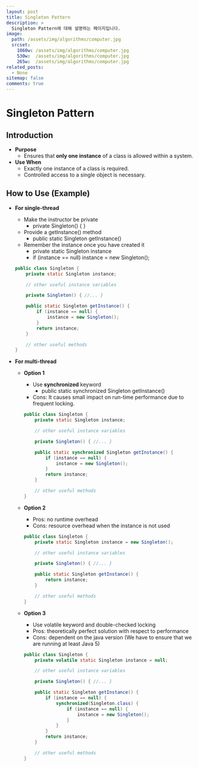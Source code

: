```yaml
---
layout: post
title: Singleton Pattern
description: >
  Singleton Pattern에 대해 설명하는 페이지입니다.
image: 
  path: /assets/img/algorithms/computer.jpg
  srcset:
    1060w: /assets/img/algorithms/computer.jpg
    530w:  /assets/img/algorithms/computer.jpg
    265w:  /assets/img/algorithms/computer.jpg
related_posts:
  - None
sitemap: false
comments: true
---
```


# Singleton Pattern

## Introduction
- **Purpose**
  - Ensures that **only one instance** of a class is allowed within a system.
- **Use When**
  - Exactly one instance of a class is required.
  - Controlled access to a single object is necessary.

## How to Use (Example)
- **For single-thread**
  - Make the instructor be private
    - private Singleton() { }
  - Provide a getInstance() method
    - public static Singleton getInstance()
  - Remember the instance once you have created it
    - private static Singleton instance
    - if (instance == null) instance = new Singleton();
  ```java
  public class Singleton {
      private static Singleton instance;

      // other useful instance variables

      private Singleton() { //... }

      public static Singleton getInstance() {
          if (instance == null) {
              instance = new Singleton();
          }
          return instance;
      }

      // other useful methods
  }
  ```

- **For multi-thread**
  - **Option 1**
    - Use **synchronized** keyword
      - public static synchronized Singleton getInstance()
    - Cons: It causes small impact on run-time performance due to frequent locking.
    ```java
    public class Singleton {
        private static Singleton instance;

        // other useful instance variables

        private Singleton() { //... }

        public static synchronized Singleton getInstance() {
            if (instance == null) {
                instance = new Singleton();
            }
            return instance;
        }

        // other useful methods
    }
    ```
  
  - **Option 2**
    - Pros: no runtime overhead
    - Cons: resource overhead when the instance is not used
    ```java
    public class Singleton {
        private static Singleton instance = new Singleton();

        // other useful instance variables

        private Singleton() { //... }

        public static Singleton getInstance() {
            return instance;
        }

        // other useful methods
    }
    ```
  
  - **Option 3**
    - Use volatile keyword and double-checked locking
    - Pros: theoretically perfect solution with respect to performance
    - Cons: dependent on the java version (We have to ensure that we are running at least Java 5)
    ```java
    public class Singleton {
        private volatile static Singleton instance = null;

        // other useful instance variables

        private Singleton() { //... }

        public static Singleton getInstance() {
            if (instance == null) {
                synchronized(Singleton.class) {
                    if (instance == null) {
                        instance = new Singleton();
                    }
                }
            }
            return instance;
        }

        // other useful methods
    }
    ```
